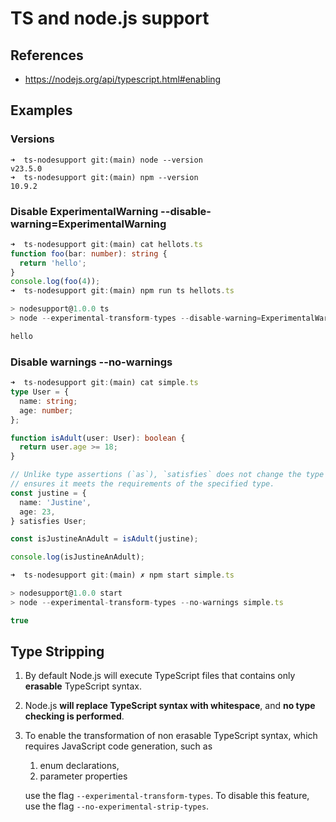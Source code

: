 # TS and node.js support

## References

- https://nodejs.org/api/typescript.html#enabling

## Examples

### Versions

```
➜  ts-nodesupport git:(main) node --version
v23.5.0
➜  ts-nodesupport git:(main) npm --version
10.9.2
```

### Disable ExperimentalWarning --disable-warning=ExperimentalWarning 

```ts
➜  ts-nodesupport git:(main) cat hellots.ts 
function foo(bar: number): string {
  return 'hello';
}
console.log(foo(4));
➜  ts-nodesupport git:(main) npm run ts hellots.ts

> nodesupport@1.0.0 ts
> node --experimental-transform-types --disable-warning=ExperimentalWarning hellots.ts

hello
```

### Disable warnings --no-warnings

```ts
➜  ts-nodesupport git:(main) cat simple.ts 
type User = {
  name: string;
  age: number;
};

function isAdult(user: User): boolean {
  return user.age >= 18;
}

// Unlike type assertions (`as`), `satisfies` does not change the type of the object but 
// ensures it meets the requirements of the specified type.
const justine = {
  name: 'Justine',
  age: 23,
} satisfies User; 

const isJustineAnAdult = isAdult(justine);

console.log(isJustineAnAdult);

➜  ts-nodesupport git:(main) ✗ npm start simple.ts

> nodesupport@1.0.0 start
> node --experimental-transform-types --no-warnings simple.ts

true
```

## Type Stripping

1. By default Node.js will execute TypeScript files that contains only **erasable** TypeScript syntax. 
2. Node.js **will replace TypeScript syntax with whitespace**, and **no type checking is performed**. 
3. To enable the transformation of non erasable TypeScript syntax, which requires JavaScript code generation, such as
   1.  enum declarations, 
   2.  parameter properties 
   
   use the flag `--experimental-transform-types`. 
   To disable this feature, use the flag `--no-experimental-strip-types`.